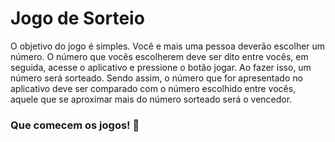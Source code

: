 # Jogo de Sorteio

O objetivo do jogo é simples. Você e mais uma pessoa deverão escolher um número. O número que vocês escolherem deve ser dito entre vocês, em seguida, acesse o aplicativo e pressione o botão jogar. Ao fazer isso, um número será sorteado. Sendo assim, o número que for apresentado no aplicativo deve ser comparado com o número escolhido entre vocês, aquele que se aproximar mais do número sorteado será o vencedor.

### Que comecem os jogos! :game_die:
